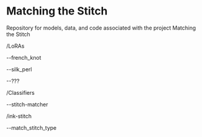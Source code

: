 # Matching the Stitch
Repository for models, data, and code associated with the project Matching the Stitch


/LoRAs

  --french_knot
  
  --silk_perl
  
  --???

/Classifiers

  --stitch-matcher

/ink-stitch

  --match_stitch_type
